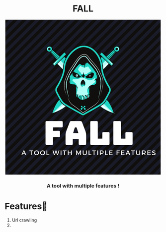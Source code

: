 <h1 align="center">FALL</h1>
<p align="center"><img src="https://github.com/DevanshRaghav75/FALL/blob/main/FALL%20logo.png"/>
<h3 align="center">A tool with multiple features !</h3>

# Features🍳

1. Url crawling
2. 

